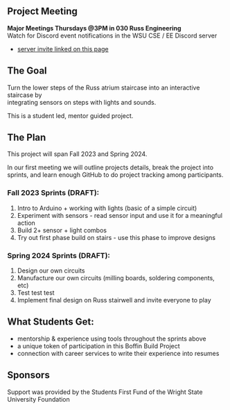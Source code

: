## Project Meeting

**Major Meetings Thursdays @3PM in 030 Russ Engineering**  
Watch for Discord event notifications in the WSU CSE / EE Discord server
- [server invite linked on this page](https://engineering-computer-science.wright.edu/computer-science-and-engineering)

## The Goal

Turn the lower steps of the Russ atrium staircase into an interactive staircase by  
integrating sensors on steps with lights and sounds.

This is a student led, mentor guided project.

## The Plan

This project will span Fall 2023 and Spring 2024.  

In our first meeting we will outline projects details, break the project into sprints, and learn enough GitHub to do project tracking among participants.

### Fall 2023 Sprints (DRAFT):  
1. Intro to Arduino + working with lights (basic of a simple circuit)
2. Experiment with sensors - read sensor input and use it for a meaningful action
3. Build 2+ sensor + light combos
4. Try out first phase build on stairs - use this phase to improve designs

### Spring 2024 Sprints (DRAFT): 
1. Design our own circuits
2. Manufacture our own circuits (milling boards, soldering components, etc)
3. Test test test
4. Implement final design on Russ stairwell and invite everyone to play

## What Students Get:

- mentorship & experience using tools throughout the sprints above
- a unique token of participation in this Boffin Build Project
- connection with career services to write their experience into resumes

## Sponsors

Support was provided by the Students First Fund of the Wright State University Foundation
